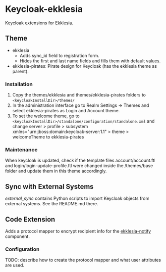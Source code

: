 # Keycloak-ekklesia

Keycloak extensions for Ekklesia.


## Theme

- ekklesia
  - Adds sync_id field to registration form.
  - Hides the first and last name fields and fills them with default values.
- ekklesia-pirates: Pirate design for Keycloak (has the ekklesia theme as parent).

### Installation

1. Copy the themes/ekklesia and themes/ekklesia-pirates folders to `<keycloakInstallDir>/themes/`
2. In the administration interface go to Realm Settings -> Themes and select ekklesia-pirates as Login and Account theme.
3. To set the welcome theme, go to `<keycloakInstallDir>/standalone/configuration/standalone.xml` and change server > profile > subsystem xmlns="urn:jboss:domain:keycloak-server:1.1" > theme > welcomeTheme to ekklesia-pirates

### Maintenance

When keycloak is updated, check if the template files account/account.ftl and login/login-update-profile.ftl were
changed inside the <keycloakInstallDir>/themes/base folder and update them in this theme accordingly.


## Sync with External Systems

*external_sync* contains Python scripts to import Keycloak objects from external systems.
See the README.md there.


## Code Extension

Adds a protocol mapper to encrypt recipient info for the
[ekklesia-notify](https://github.com/piratenpartei/ekklesia-notify) component.

### Configuration

TODO: describe how to create the protocol mapper and what user attributes are used.
